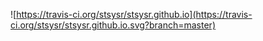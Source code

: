 ![https://travis-ci.org/stsysr/stsysr.github.io](https://travis-ci.org/stsysr/stsysr.github.io.svg?branch=master)
